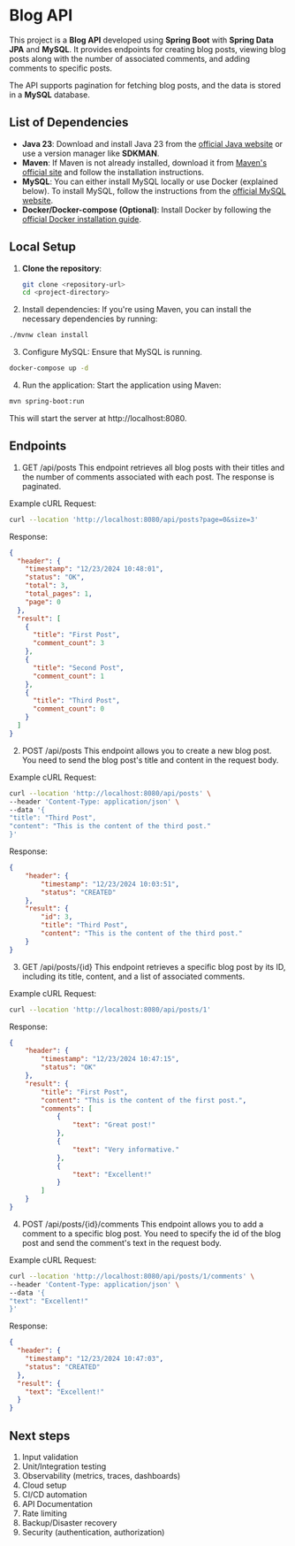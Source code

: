 # Blog API

This project is a **Blog API** developed using **Spring Boot** with **Spring Data JPA** and **MySQL**. It provides endpoints for creating blog posts, viewing blog posts along with the number of associated comments, and adding comments to specific posts.

The API supports pagination for fetching blog posts, and the data is stored in a **MySQL** database.

## List of Dependencies

- **Java 23**: Download and install Java 23 from the [official Java website](https://www.oracle.com/java/technologies/javase/jdk23-archive-downloads.html) or use a version manager like **SDKMAN**.
- **Maven**: If Maven is not already installed, download it from [Maven's official site](https://maven.apache.org/download.cgi) and follow the installation instructions.
- **MySQL**: You can either install MySQL locally or use Docker (explained below). To install MySQL, follow the instructions from the [official MySQL website](https://dev.mysql.com/doc/refman/8.0/en/installing.html).
- **Docker/Docker-compose (Optional)**: Install Docker by following the [official Docker installation guide](https://docs.docker.com/get-docker/).

## Local Setup

1. **Clone the repository**:
   ```bash
   git clone <repository-url>
   cd <project-directory>
   ```
2. Install dependencies: If you're using Maven, you can install the necessary dependencies by running:

```bash
./mvnw clean install
```
3. Configure MySQL: Ensure that MySQL is running. 

```bash
docker-compose up -d
```
4. Run the application: Start the application using Maven:

```bash
mvn spring-boot:run
```
This will start the server at http://localhost:8080.

## Endpoints
1. GET /api/posts
   This endpoint retrieves all blog posts with their titles and the number of comments associated with each post. The response is paginated.

Example cURL Request:
```bash
curl --location 'http://localhost:8080/api/posts?page=0&size=3'
```
Response:
```json
{
  "header": {
    "timestamp": "12/23/2024 10:48:01",
    "status": "OK",
    "total": 3,
    "total_pages": 1,
    "page": 0
  },
  "result": [
    {
      "title": "First Post",
      "comment_count": 3
    },
    {
      "title": "Second Post",
      "comment_count": 1
    },
    {
      "title": "Third Post",
      "comment_count": 0
    }
  ]
}
```

2. POST /api/posts
   This endpoint allows you to create a new blog post. You need to send the blog post's title and content in the request body.

Example cURL Request:
```bash
curl --location 'http://localhost:8080/api/posts' \
--header 'Content-Type: application/json' \
--data '{
"title": "Third Post",
"content": "This is the content of the third post."
}'
```
Response:
```json
{
    "header": {
        "timestamp": "12/23/2024 10:03:51",
        "status": "CREATED"
    },
    "result": {
        "id": 3,
        "title": "Third Post",
        "content": "This is the content of the third post."
    }
}
```

3. GET /api/posts/{id}
   This endpoint retrieves a specific blog post by its ID, including its title, content, and a list of associated comments.

Example cURL Request:
```bash
curl --location 'http://localhost:8080/api/posts/1'
````
Response:
```json
{
    "header": {
        "timestamp": "12/23/2024 10:47:15",
        "status": "OK"
    },
    "result": {
        "title": "First Post",
        "content": "This is the content of the first post.",
        "comments": [
            {
                "text": "Great post!"
            },
            {
                "text": "Very informative."
            },
            {
                "text": "Excellent!"
            }
        ]
    }
}
```

4. POST /api/posts/{id}/comments
   This endpoint allows you to add a comment to a specific blog post. You need to specify the id of the blog post and send the comment's text in the request body.

Example cURL Request:
```bash
curl --location 'http://localhost:8080/api/posts/1/comments' \
--header 'Content-Type: application/json' \
--data '{
"text": "Excellent!"
}'
```
Response:
```json
{
  "header": {
    "timestamp": "12/23/2024 10:47:03",
    "status": "CREATED"
  },
  "result": {
    "text": "Excellent!"
  }
}
```

## Next steps
1. Input validation
2. Unit/Integration testing
3. Observability (metrics, traces, dashboards)
4. Cloud setup
5. CI/CD automation
6. API Documentation
7. Rate limiting
8. Backup/Disaster recovery
9. Security (authentication, authorization)
